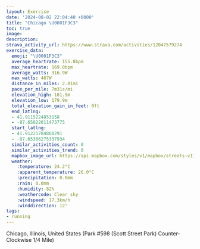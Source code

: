 ```yaml
---
layout: Exercise
date: '2024-08-02 22:04:40 +0000'
title: "Chicago \U0001F3C3"
toc: true
image:
description:
strava_activity_url: https://www.strava.com/activities/12047579274
exercise_data:
  emoji: "\U0001F3C3"
  average_heartrate: 155.8bpm
  max_heartrate: 169.0bpm
  average_watts: 316.9W
  max_watts: 467W
  distance_in_miles: 2.01mi
  pace_per_mile: 7m31s/mi
  elevation_high: 181.5m
  elevation_low: 179.9m
  total_elevation_gain_in_feet: 0ft
  end_latlng:
  - 41.9115224853158
  - -87.65022011473775
  start_latlng:
  - 41.91221784800291
  - -87.65306275337934
  similar_activities_count: 0
  similar_activities_trend: 0
  mapbox_image_url: https://api.mapbox.com/styles/v1/mapbox/streets-v11/static/path-5+787af2-1.0(g%7Bx~F%60l~uOCiBMc%40AMHOd%40i%40f%40u%40bAiB%40QAqBFqAFE%5C%3FMmPBm%40Cm%40BY%3Fu%40Bm%40GuAAqA%40MDKHEZFb%40Af%40BHBBB%40RCl%40%3FpADpBHVJJLHPFzAC%5EQLSD%5DEaDAYIWIKKGa%40KS%3Fm%40BYDQNIRGz%40CfBB%60%40DVP%5CNJ%5CFbAEZIJIHKH%5BB%5DEuCG%5BKUWQkAA_%40DKDKLK%5CEl%40%3Fb%40%40zABVHVNPLLRB%5ECh%40%40PGLEHMFQDg%40AyCCYKUe%40UYEM%3FYD_%40%40QJMTIb%40Cr%40%40bB%40XDNFJXZPDj%40%3Fl%40ENIRUHYBu%40CeCEUKQWQKCuBG%5BEOIIAcA%40a%40B_%40JKNCNDz%40BrCFlB%3Fx%40G%60%40DXCvAFdF%40%7CE),pin-s-s+e5b22e(-87.65137,41.91172),pin-s-f+89ae00(-87.64861999999997,41.91099999999997)/auto/800x800?access_token=pk.eyJ1Ijoiam9zaGJlY2ttYW4iLCJhIjoiY205eWR2aDd1MWZ6djJrbXc4a3M0bWZleiJ9.XiG9OWkNcZk2QzjJbxLB4A
  weather:
    :temperature: 24.2°C
    :apparent_temperature: 26.0°C
    :precipitation: 0.0mm
    :rain: 0.0mm
    :humidity: 82%
    :weathercode: Clear sky
    :windspeed: 17.3km/h
    :winddirection: 12°
tags:
- running
---
```

Chicago, Illinois, United States (Park #598 (Scott Street Park) Counter-Clockwise 1/4 Mile)
